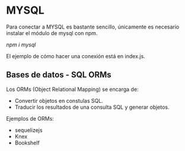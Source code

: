 # MYSQL
Para conectar a MYSQL es bastante sencillo, únicamente es necesario instalar el módulo de mysql con npm.

*npm i mysql*

El ejemplo de cómo hacer una conexión está en index.js.

## Bases de datos - SQL ORMs
Los ORMs (Object Relational Mapping) se encarga de:
- Convertir objetos en constulas SQL.
- Traducir los resultados de una consulta SQL y generar objetos.

Ejemplos de ORMs:
- sequelizejs
- Knex
- Bookshelf
